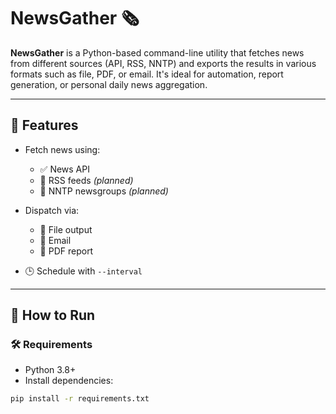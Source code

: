# NewsGather 🗞️

**NewsGather** is a Python-based command-line utility that fetches news from different sources (API, RSS, NNTP) and exports the results in various formats such as file, PDF, or email. It's ideal for automation, report generation, or personal daily news aggregation.

---

## 📌 Features

- Fetch news using:
  - ✅ News API
  - 📡 RSS feeds *(planned)*
  - 📨 NNTP newsgroups *(planned)*

- Dispatch via:
  - 📄 File output
  - 📧 Email
  - 📑 PDF report

- 🕒 Schedule with `--interval`

---

## 🚀 How to Run

### 🛠️ Requirements

- Python 3.8+
- Install dependencies:

```bash
pip install -r requirements.txt
